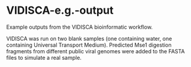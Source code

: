 # VIDISCA-e.g.-output
Example outputs from the VIDISCA bioinformatic workflow.

VIDISCA was run on two blank samples (one containing water, one containing Universal Transport Medium).
Predicted Mse1 digestion fragments from different public viral genomes were added to the FASTA files to simulate a real sample.
